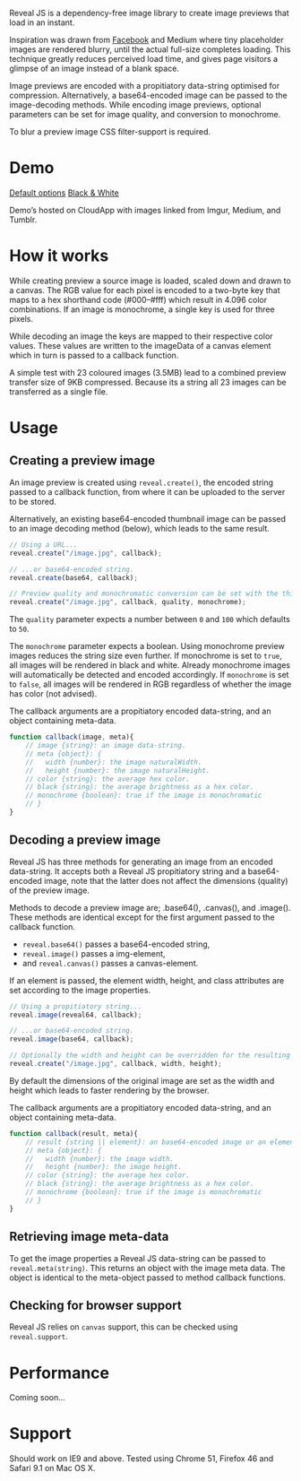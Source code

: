 Reveal JS is a dependency-free image library to create image previews that load in an instant. 

Inspiration was drawn from [Facebook](https://code.facebook.com/posts/991252547593574/the-technology-behind-preview-photos/) and Medium where tiny placeholder images are rendered blurry, until the actual full-size completes loading. This technique greatly reduces perceived load time, and gives page visitors a glimpse of an image instead of a blank space.

Image previews are encoded with a propitiatory data-string optimised for compression. Alternatively, a base64-encoded image can be passed to the image-decoding methods. While encoding image previews, optional parameters can be set for image quality, and conversion to monochrome.

To blur a preview image CSS filter-support is required. 

# Demo
[Default options](http://f.cl.ly/items/1d2X0O220z1K3M1H1i0Y/demo-default.html)
[Black & White](http://f.cl.ly/items/2p3n3F330S012b0d2c27/demo-monochrome.html)

Demo’s hosted on CloudApp with images linked from Imgur, Medium, and Tumblr.

# How it works
While creating preview a source image is loaded, scaled down and drawn to a canvas. The RGB value for each pixel is encoded to a two-byte key that maps to a hex shorthand code (#000–#fff) which result in 4.096 color combinations. If an image is monochrome, a single key is used for three pixels.

While decoding an image the keys are mapped to their respective color values. These values are written to the imageData of a canvas element which in turn is passed to a callback function.

A simple test with 23 coloured images (3.5MB) lead to a combined preview transfer size of 9KB compressed. Because its a string all 23 images can be transferred as a single file.

# Usage
## Creating a preview image
An image preview is created using `reveal.create()`, the encoded string passed to a callback function, from where it can be uploaded to the server to be stored. 

Alternatively, an existing base64-encoded thumbnail image can be passed to an image decoding method (below), which leads to the same result.

```javascript
// Using a URL...
reveal.create("/image.jpg", callback);

// ...or base64-encoded string.
reveal.create(base64, callback);

// Preview quality and monochromatic conversion can be set with the third and fourth parameters...
reveal.create("/image.jpg", callback, quality, monochrome);
```
The `quality` parameter expects a number between `0` and `100` which defaults to `50`. 

The `monochrome` parameter expects a boolean. Using monochrome preview images reduces the string size even further. If monochrome is set to `true`, all images will be rendered in black and white. Already monochrome images will automatically be detected and encoded accordingly. If `monochrome` is set to `false`, all images will be rendered in RGB regardless of whether the image has color (not advised).

The callback arguments are a propitiatory encoded data-string, and an object containing meta-data.
```javascript
function callback(image, meta){
	// image {string}: an image data-string.
	// meta {object}: {
	//	 width {number}: the image naturalWidth.
	//	 height {number}: the image naturalHeight.
	// color {string}: the average hex color.
	// black {string}: the average brightness as a hex color.
	// monochrome {boolean}: true if the image is monochromatic
	// }
}
```

## Decoding a preview image
Reveal JS has three methods for generating an image from an encoded data-string. It accepts both a Reveal JS propitiatory string and a base64-encoded image, note that the latter does not affect the dimensions (quality) of the preview image.

Methods to decode a preview image are; .base64(), .canvas(), and .image(). These methods are identical except for the first argument passed to the callback function.

- `reveal.base64()` passes a base64-encoded string,
- `reveal.image()` passes a img-element,
- and `reveal.canvas()` passes a canvas-element.

If an element is passed, the element width, height, and class attributes are set according to the image properties.

```javascript
// Using a propitiatory string...
reveal.image(reveal64, callback);

// ...or base64-encoded string.
reveal.image(base64, callback);

// Optionally the width and height can be overridden for the resulting preview image.
reveal.create("/image.jpg", callback, width, height);
```
By default the dimensions of the original image are set as the width and height which leads to faster rendering by the browser.


The callback arguments are a propitiatory encoded data-string, and an object containing meta-data.
```javascript
function callback(result, meta){
	// result {string || element}: an base64-encoded image or an element depending on the method used.
	// meta {object}: {
	//	 width {number}: the image width.
	//	 height {number}: the image height.
	// color {string}: the average hex color.
	// black {string}: the average brightness as a hex color.
	// monochrome {boolean}: true if the image is monochromatic
	// }
}
```

## Retrieving image meta-data
To get the image properties a Reveal JS data-string can be passed to `reveal.meta(string)`. This returns an object with the image meta data. The object is identical to the meta-object passed to method callback functions.

## Checking for browser support
Reveal JS relies on `canvas` support, this can be checked using `reveal.support`.

# Performance
Coming soon...

# Support
Should work on IE9 and above. Tested using Chrome 51, Firefox 46 and Safari 9.1 on Mac OS X.
